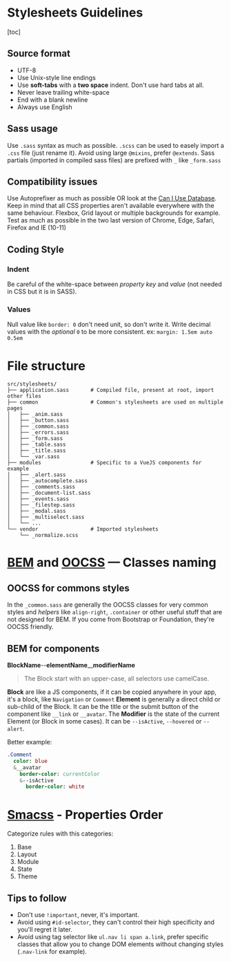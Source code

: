# Stylesheets Guidelines

[toc]

## Source format

- UTF-8
- Use Unix-style line endings
- Use **soft-tabs** with a **two space** indent. Don't use hard tabs at all.
- Never leave trailing white-space
- End with a blank newline
- Always use English

## Sass usage

Use `.sass` syntax as much as possible.
`.scss` can be used to easely import a `.css` file (just rename it).
Avoid using large `@mixins`, prefer `@extends`. 
Sass partials (imported in compiled sass files) are prefixed with `_` like `_form.sass`

## Compatibility issues

Use Autoprefixer as much as possible OR look at the [Can I Use Database](https://caniuse.com/).
Keep in mind that all CSS properties aren't available everywhere with the same behaviour. Flexbox, Grid layout or multiple backgrounds for example.
Test as much as possible in the two last version of Chrome, Edge, Safari, Firefox and IE (10-11)


## Coding Style

### Indent

Be careful of the white-space between _property key_ and _value_ (not needed in CSS but it is in SASS).

### Values 

Null value like `border: 0` don't need unit, so don't write it.
Write decimal values with the _optional_ `0` to be more consistent. ex: `margin: 1.5em auto 0.5em`

# File structure

```
src/stylesheets/
├── application.sass       # Compiled file, present at root, import other files
├── common                 # Common's stylesheets are used on multiple pages
│   ├── _anim.sass
│   ├── _button.sass
│   ├── _common.sass
│   ├── _errors.sass
│   ├── _form.sass
│   ├── _table.sass
│   ├── _title.sass
│   └── _var.sass
├── modules                # Specific to a VueJS components for example
│   ├── _alert.sass
│   ├── _autocomplete.sass
│   ├── _comments.sass
│   ├── _document-list.sass
│   ├── _events.sass
│   ├── _filestep.sass
│   ├── _modal.sass
│   ├── _multiselect.sass
│   └── ...
└── vendor                 # Imported stylesheets
    └── _normalize.scss
```

# [BEM](http://getbem.com/) and [OOCSS](http://oocss.org/) — Classes naming

## OOCSS for commons styles

In the `_common.sass` are generally the OOCSS classes for very common styles and _helpers_ like `align-right`, `.container` or other useful stuff that are not designed for BEM. If you come from Bootstrap or Foundation, they're OOCSS friendly.

## BEM for components 

**BlockName**--**elementName**__**modifierName**

> The Block start with an upper-case, all selectors use camelCase.

**Block** are like a JS components, if it can be copied anywhere in your app, it's a block, like `Navigation` or `Comment`
**Element** is generally a direct child or sub-child of the Block. It can be the title or the submit button of the component like `__link` or `__avatar`.
The **Modifier** is the state of the current Element (or Block in some cases). It can be `--isActive`, `--hovered` or `--alert`.

Better example:
```sass
.Comment
  color: blue
  &__avatar
    border-color: currentColor
    &--isActive
      border-color: white
```

# [Smacss](https://smacss.com/) - Properties Order

Categorize rules with this categories:

1. Base
1. Layout
1. Module
1. State
1. Theme

## Tips to follow

- Don't use `!important`, never, it's important.
- Avoid using `#id-selector`, they can't control their high specificity and you'll regret it later.
- Avoid using tag selector like `ul.nav li span a.link`, prefer specific classes that allow you to change DOM elements without changing styles (`.nav-link` for example).

